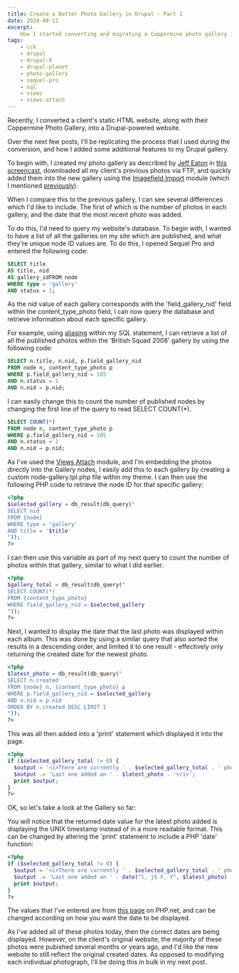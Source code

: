 ```yaml
---
title: Create a Better Photo Gallery in Drupal - Part 1
date: 2010-08-11
excerpt:
    How I started converting and migrating a Coppermine photo gallery into Drupal.
tags:
    - cck
    - drupal
    - drupal-6
    - drupal-planet
    - photo-gallery
    - sequel-pro
    - sql
    - views
    - views-attach
---
```


Recently, I converted a client's static HTML website, along with their
Coppermine Photo Gallery, into a Drupal-powered website.

Over the next few posts, I'll be replicating the process that I used during the
conversion, and how I added some additional features to my Drupal gallery.

To begin with, I created my photo gallery as described by
[Jeff Eaton](http://www.lullabot.com/about/team/jeff-eaton) in
[this screencast](http://www.lullabot.com/articles/photo-galleries-views-attach),
downloaded all my client's previous photos via FTP, and quickly added them into
the new gallery using the
[Imagefield Import](http://drupal.org/project/imagefield_import) module (which I
mentioned
[previously](/blog/quickly-import-multiples-images-using-imagefieldimport-module/)).

When I compare this to the previous gallery, I can see several differences which
I'd like to include. The first of which is the number of photos in each gallery,
and the date that the most recent photo was added.

To do this, I'd need to query my website's database. To begin with, I wanted to
have a list of all the galleries on my site which are published, and what
they're unique node ID values are. To do this, I opened Sequel Pro and entered
the following code:

```sql
SELECT title
AS title, nid
AS gallery_idFROM node
WHERE type = 'gallery'
AND status = 1;
```

As the nid value of each gallery corresponds with the 'field_gallery_nid' field
within the content_type_photo field, I can now query the database and retrieve
information about each specific gallery.

For example, using [aliasing](http://www.w3schools.com/sql/sql_alias.asp) within
my SQL statement, I can retrieve a list of all the published photos within the
'British Squad 2008' gallery by using the following code:

```sql
SELECT n.title, n.nid, p.field_gallery_nid
FROM node n, content_type_photo p
WHERE p.field_gallery_nid = 105
AND n.status = 1
AND n.nid = p.nid;
```

I can easily change this to count the number of published nodes by changing the
first line of the query to read SELECT COUNT(\*).

```sql
SELECT COUNT(*)
FROM node n, content_type_photo p
WHERE p.field_gallery_nid = 105
AND n.status = 1
AND n.nid = p.nid;
```

As I've used the [Views Attach](http://drupal.org/project/views_attach) module,
and I'm embedding the photos directly into the Gallery nodes, I easily add this
to each gallery by creating a custom node-gallery.tpl.php file within my theme.
I can then use the following PHP code to retrieve the node ID for that specific
gallery:

```php
<?php
$selected_gallery = db_result(db_query("
SELECT nid
FROM {node}
WHERE type = 'gallery'
AND title = '$title'
"));
?>
```

I can then use this variable as part of my next query to count the number of
photos within that gallery, similar to what I did earlier.

```php
<?php
$gallery_total = db_result(db_query("
SELECT COUNT(*)
FROM {content_type_photo}
WHERE field_gallery_nid = $selected_gallery
"));
?>
```

Next, I wanted to display the date that the last photo was displayed within each
album. This was done by using a similar query that also sorted the results in a
descending order, and limited it to one result - effectively only returning the
created date for the newest photo.

```php
<?php
$latest_photo = db_result(db_query("
SELECT n.created
FROM {node} n, {content_type_photo} p
WHERE p.field_gallery_nid = $selected_gallery
AND n.nid = p.nid
ORDER BY n.created DESC LIMIT 1
"));
?>
```

This was all then added into a 'print' statement which displayed it into the
page.

```php
<?php
if ($selected_gallery_total != 0) {
  $output = '<i>There are currently ' . $selected_gallery_total . ' photos in this gallery.';
  $output .= 'Last one added on ' . $latest_photo . '</i>';
  print $output;
}
?>
```

OK, so let's take a look at the Gallery so far:

You will notice that the returned date value for the latest photo added is
displaying the UNIX timestamp instead of in a more readable format. This can be
changed by altering the 'print' statement to include a PHP 'date' function:

```php
<?php
if ($selected_gallery_total != 0) {
  $output = '<i>There are currently ' . $selected_gallery_total . ' photos in this gallery.';
  $output .= 'Last one added on ' . date("l, jS F, Y", $latest_photo) . '.</i>';
  print $output;
}
?>
```

The values that I've entered are from
[this page](http://php.net/manual/en/function.date.php) on PHP.net, and can be
changed according on how you want the date to be displayed.

As I've added all of these photos today, then the correct dates are being
displayed. However, on the client's original website, the majority of these
photos were pubished several months or years ago, and I'd like the new website
to still reflect the original created dates. As opposed to modifying each
individual photograph, I'll be doing this in bulk in my next post.
